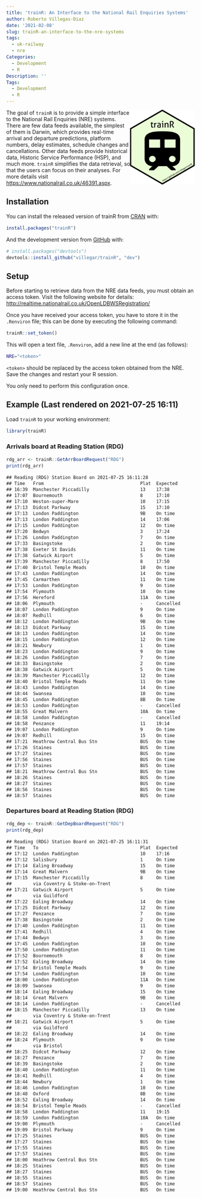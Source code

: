 ```yaml
---
title: 'trainR: An Interface to the National Rail Enquiries Systems'
author: Roberto Villegas-Diaz
date: '2021-02-08'
slug: trainR-an-interface-to-the-nre-systems
tags:
  - uk-railway
  - nre
Categories:
  - Development
  - R
Description: ''
Tags:
  - Development
  - R
---
```


<img src="https://raw.githubusercontent.com/villegar/trainR/main/inst/images/logo.png" alt="logo" align="right" height=200px/>

The goal of `trainR` is to provide a simple interface to the 
National Rail Enquiries (NRE) systems. There are few data feeds 
available, the simplest of them is Darwin, which provides real-time 
arrival and departure predictions, platform numbers, delay estimates, 
schedule changes and cancellations. Other data feeds provide historical 
data, Historic Service Performance (HSP), and much more. `trainR` 
simplifies the data retrieval, so that the users can focus on their 
analyses. For more details visit 
https://www.nationalrail.co.uk/46391.aspx.

## Installation

You can install the released version of trainR from [CRAN](https://CRAN.R-project.org) with:

``` r
install.packages("trainR")
```

And the development version from [GitHub](https://github.com/) with:

``` r
# install.packages("devtools")
devtools::install_github("villegar/trainR", "dev")
```

## Setup
Before starting to retrieve data from the NRE data feeds, you must obtain an access token. 
Visit the following website for details: http://realtime.nationalrail.co.uk/OpenLDBWSRegistration/

Once you have received your access token, you have to store it in the `.Renviron` file; this can be 
done by executing the following command:


```r
trainR::set_token()
```

This will open a text file, `.Renviron`, add a new line at the end (as follows):

```bash
NRE="<token>"
```

`<token>` should be replaced by the access token obtained from the NRE. Save the changes and restart 
your R session.

You only need to perform this configuration once.

## Example (Last rendered on 2021-07-25 16:11)

Load `trainR` to your working environment:

```r
library(trainR)
```

### Arrivals board at Reading Station (RDG)


```r
rdg_arr <- trainR::GetArrBoardRequest("RDG")
print(rdg_arr)
```

```
## Reading (RDG) Station Board on 2021-07-25 16:11:28
## Time   From                                    Plat  Expected
## 16:39  Manchester Piccadilly                   13    17:38
## 17:07  Bournemouth                             8     17:10
## 17:10  Weston-super-Mare                       10    17:15
## 17:13  Didcot Parkway                          15    17:10
## 17:13  London Paddington                       9B    On time
## 17:13  London Paddington                       14    17:06
## 17:15  London Paddington                       12    On time
## 17:20  Bedwyn                                  3     17:24
## 17:26  London Paddington                       7     On time
## 17:33  Basingstoke                             2     On time
## 17:38  Exeter St Davids                        11    On time
## 17:38  Gatwick Airport                         5     On time
## 17:39  Manchester Piccadilly                   8     17:50
## 17:40  Bristol Temple Meads                    10    On time
## 17:43  London Paddington                       14    On time
## 17:45  Carmarthen                              11    On time
## 17:53  London Paddington                       9     On time
## 17:54  Plymouth                                10    On time
## 17:56  Hereford                                11A   On time
## 18:06  Plymouth                                -     Cancelled
## 18:07  London Paddington                       9     On time
## 18:07  Redhill                                 6     On time
## 18:12  London Paddington                       9B    On time
## 18:13  Didcot Parkway                          15    On time
## 18:13  London Paddington                       14    On time
## 18:15  London Paddington                       12    On time
## 18:21  Newbury                                 1     On time
## 18:23  London Paddington                       9     On time
## 18:26  London Paddington                       7     On time
## 18:33  Basingstoke                             2     On time
## 18:38  Gatwick Airport                         5     On time
## 18:39  Manchester Piccadilly                   12    On time
## 18:40  Bristol Temple Meads                    11    On time
## 18:43  London Paddington                       14    On time
## 18:44  Swansea                                 10    On time
## 18:45  London Paddington                       8B    On time
## 18:53  London Paddington                       -     Cancelled
## 18:55  Great Malvern                           10A   On time
## 18:58  London Paddington                       -     Cancelled
## 18:58  Penzance                                11    19:14
## 19:07  London Paddington                       9     On time
## 19:07  Redhill                                 15    On time
## 17:21  Heathrow Central Bus Stn                BUS   On time
## 17:26  Staines                                 BUS   On time
## 17:27  Staines                                 BUS   On time
## 17:56  Staines                                 BUS   On time
## 17:57  Staines                                 BUS   On time
## 18:21  Heathrow Central Bus Stn                BUS   On time
## 18:26  Staines                                 BUS   On time
## 18:27  Staines                                 BUS   On time
## 18:56  Staines                                 BUS   On time
## 18:57  Staines                                 BUS   On time
```

### Departures board at Reading Station (RDG)


```r
rdg_dep <- trainR::GetDepBoardRequest("RDG")
print(rdg_dep)
```

```
## Reading (RDG) Station Board on 2021-07-25 16:11:31
## Time   To                                      Plat  Expected
## 17:12  London Paddington                       10    17:16
## 17:12  Salisbury                               1     On time
## 17:14  Ealing Broadway                         15    On time
## 17:14  Great Malvern                           9B    On time
## 17:15  Manchester Piccadilly                   8     On time
##        via Coventry & Stoke-on-Trent           
## 17:21  Gatwick Airport                         5     On time
##        via Guildford                           
## 17:22  Ealing Broadway                         14    On time
## 17:25  Didcot Parkway                          12    On time
## 17:27  Penzance                                7     On time
## 17:38  Basingstoke                             2     On time
## 17:40  London Paddington                       11    On time
## 17:41  Redhill                                 4     On time
## 17:44  Bedwyn                                  3     On time
## 17:45  London Paddington                       10    On time
## 17:50  London Paddington                       11    On time
## 17:52  Bournemouth                             8     On time
## 17:52  Ealing Broadway                         14    On time
## 17:54  Bristol Temple Meads                    9     On time
## 17:54  London Paddington                       10    On time
## 18:00  London Paddington                       11A   On time
## 18:09  Swansea                                 9     On time
## 18:14  Ealing Broadway                         15    On time
## 18:14  Great Malvern                           9B    On time
## 18:14  London Paddington                       -     Cancelled
## 18:15  Manchester Piccadilly                   13    On time
##        via Coventry & Stoke-on-Trent           
## 18:21  Gatwick Airport                         5     On time
##        via Guildford                           
## 18:22  Ealing Broadway                         14    On time
## 18:24  Plymouth                                9     On time
##        via Bristol                             
## 18:25  Didcot Parkway                          12    On time
## 18:27  Penzance                                7     On time
## 18:39  Basingstoke                             2     On time
## 18:40  London Paddington                       11    On time
## 18:41  Redhill                                 4     On time
## 18:44  Newbury                                 1     On time
## 18:46  London Paddington                       10    On time
## 18:48  Oxford                                  8B    On time
## 18:52  Ealing Broadway                         14    On time
## 18:54  Bristol Temple Meads                    -     Cancelled
## 18:58  London Paddington                       11    19:15
## 18:59  London Paddington                       10A   On time
## 19:00  Plymouth                                -     Cancelled
## 19:09  Bristol Parkway                         9     On time
## 17:25  Staines                                 BUS   On time
## 17:27  Staines                                 BUS   On time
## 17:55  Staines                                 BUS   On time
## 17:57  Staines                                 BUS   On time
## 18:00  Heathrow Central Bus Stn                BUS   On time
## 18:25  Staines                                 BUS   On time
## 18:27  Staines                                 BUS   On time
## 18:55  Staines                                 BUS   On time
## 18:57  Staines                                 BUS   On time
## 19:00  Heathrow Central Bus Stn                BUS   On time
```
